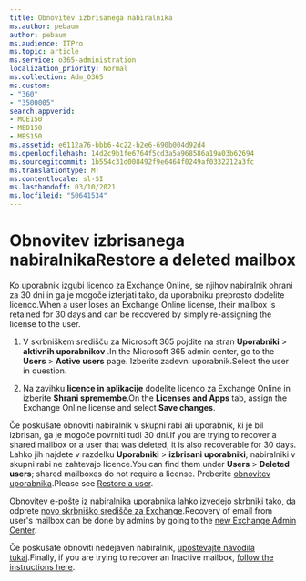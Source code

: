 ```yaml
---
title: Obnovitev izbrisanega nabiralnika
ms.author: pebaum
author: pebaum
ms.audience: ITPro
ms.topic: article
ms.service: o365-administration
localization_priority: Normal
ms.collection: Adm_O365
ms.custom:
- "360"
- "3500005"
search.appverid:
- MOE150
- MED150
- MBS150
ms.assetid: e6112a76-bbb6-4c22-b2e6-690b004d92d4
ms.openlocfilehash: 14d2c9b1fe6764f5cd3a5a968586a19a03b62694
ms.sourcegitcommit: 1b554c31d008492f9e6464f0249af0332212a3fc
ms.translationtype: MT
ms.contentlocale: sl-SI
ms.lasthandoff: 03/10/2021
ms.locfileid: "50641534"
---
```

# <a name="restore-a-deleted-mailbox"></a><span data-ttu-id="fc172-102">Obnovitev izbrisanega nabiralnika</span><span class="sxs-lookup"><span data-stu-id="fc172-102">Restore a deleted mailbox</span></span>

<span data-ttu-id="fc172-103">Ko uporabnik izgubi licenco za Exchange Online, se njihov nabiralnik ohrani za 30 dni in ga je mogoče izterjati tako, da uporabniku preprosto dodelite licenco.</span><span class="sxs-lookup"><span data-stu-id="fc172-103">When a user loses an Exchange Online license, their mailbox is retained for 30 days and can be recovered by simply re-assigning the license to the user.</span></span>
  
1. <span data-ttu-id="fc172-104">V skrbniškem središču za Microsoft 365 pojdite na stran **Uporabniki** \> **aktivnih uporabnikov** .</span><span class="sxs-lookup"><span data-stu-id="fc172-104">In the Microsoft 365 admin center, go to the **Users** \> **Active users** page.</span></span> <span data-ttu-id="fc172-105">Izberite zadevni uporabnik.</span><span class="sxs-lookup"><span data-stu-id="fc172-105">Select the user in question.</span></span>

2. <span data-ttu-id="fc172-106">Na zavihku **licence in aplikacije** dodelite licenco za Exchange Online in izberite **Shrani spremembe**.</span><span class="sxs-lookup"><span data-stu-id="fc172-106">On the **Licenses and Apps** tab, assign the Exchange Online license and select **Save changes**.</span></span>

<span data-ttu-id="fc172-107">Če poskušate obnoviti nabiralnik v skupni rabi ali uporabnik, ki je bil izbrisan, ga je mogoče povrniti tudi 30 dni.</span><span class="sxs-lookup"><span data-stu-id="fc172-107">If you are trying to recover a shared mailbox or a user that was deleted, it is also recoverable for 30 days.</span></span> <span data-ttu-id="fc172-108">Lahko jih najdete v razdelku **Uporabniki** \> **izbrisani uporabniki**; nabiralniki v skupni rabi ne zahtevajo licence.</span><span class="sxs-lookup"><span data-stu-id="fc172-108">You can find them under **Users** \> **Deleted users**; shared mailboxes do not require a license.</span></span> <span data-ttu-id="fc172-109">Preberite [obnovitev uporabnika](https://docs.microsoft.com/microsoft-365/admin/add-users/restore-user).</span><span class="sxs-lookup"><span data-stu-id="fc172-109">Please see [Restore a user](https://docs.microsoft.com/microsoft-365/admin/add-users/restore-user).</span></span>

<span data-ttu-id="fc172-110">Obnovitev e-pošte iz nabiralnika uporabnika lahko izvedejo skrbniki tako, da odprete [novo skrbniško središče za Exchange](https://techcommunity.microsoft.com/t5/exchange-team-blog/a-new-recoverableitems-experience-comes-to-exchange-online/ba-p/1505353).</span><span class="sxs-lookup"><span data-stu-id="fc172-110">Recovery of email from user's mailbox can be done by admins by going to the [new Exchange Admin Center](https://techcommunity.microsoft.com/t5/exchange-team-blog/a-new-recoverableitems-experience-comes-to-exchange-online/ba-p/1505353).</span></span>

<span data-ttu-id="fc172-111">Če poskušate obnoviti nedejaven nabiralnik, [upoštevajte navodila tukaj](https://docs.microsoft.com/microsoft-365/compliance/recover-an-inactive-mailbox).</span><span class="sxs-lookup"><span data-stu-id="fc172-111">Finally, if you are trying to recover an Inactive mailbox, [follow the instructions here](https://docs.microsoft.com/microsoft-365/compliance/recover-an-inactive-mailbox).</span></span>
  
